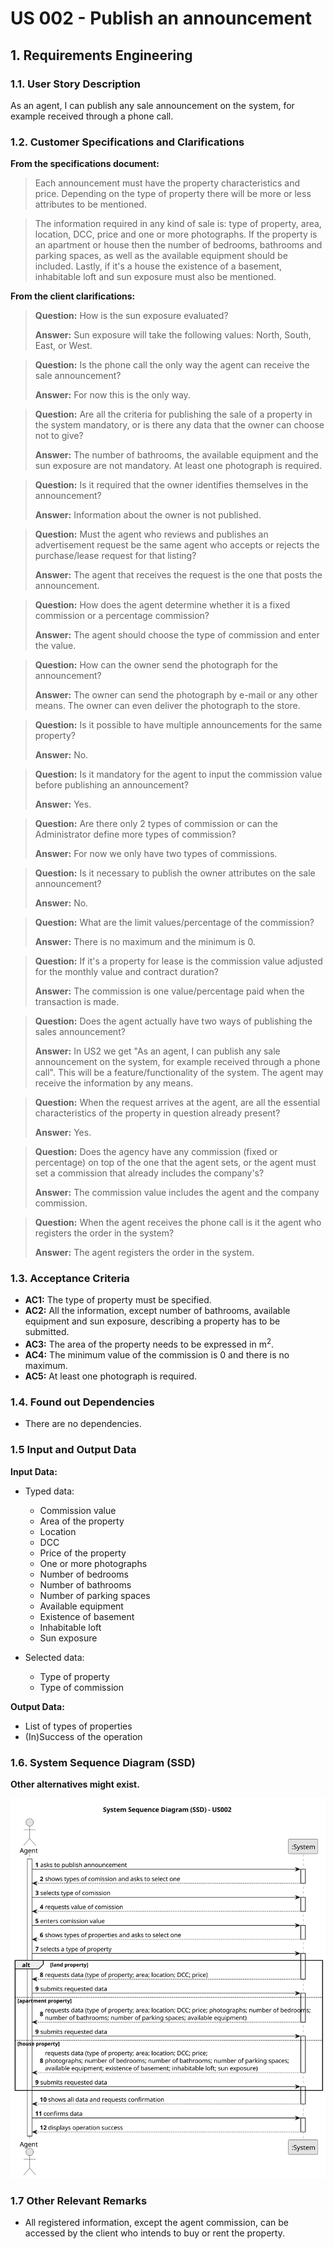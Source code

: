 # US 002 - Publish an announcement

## 1. Requirements Engineering

### 1.1. User Story Description

As an agent, I can publish any sale announcement on the system, for
example received through a phone call.

### 1.2. Customer Specifications and Clarifications

**From the specifications document:**

> Each announcement must have the property characteristics and price. Depending on the type of property there will be
> more or less attributes to be mentioned.


> The information required in any kind of sale is: type of property, area, location, DCC, price and one or more
> photographs. If the property is an apartment or house then the number of bedrooms, bathrooms and parking spaces, as
> well
> as the available equipment should be included. Lastly, if it's a house the existence of a basement, inhabitable loft
> and
> sun exposure must also be mentioned.



**From the client clarifications:**

> **Question:** How is the sun exposure evaluated?
>
> **Answer:** Sun exposure will take the following values: North, South, East, or West.

> **Question:** Is the phone call the only way the agent can receive the sale announcement?
>
> **Answer:** For now this is the only way.

> **Question:** Are all the criteria for publishing the sale of a property in the system mandatory, or is there any data
> that the owner can choose not to give?
>
> **Answer:** The number of bathrooms, the available equipment and the sun exposure are not mandatory. At least one photograph is required.

> **Question:** Is it required that the owner identifies themselves in the announcement?
>
> **Answer:** Information about the owner is not published.

> **Question:** Must the agent who reviews and publishes an advertisement request be the same agent who accepts or
> rejects the purchase/lease request for that listing?
>
> **Answer:** The agent that receives the request is the one that posts the announcement.

> **Question:** How does the agent determine whether it is a fixed commission or a percentage commission?
>
> **Answer:** The agent should choose the type of commission and enter the value.

> **Question:** How can the owner send the photograph for the announcement? 
> 
> **Answer:** The owner can send the photograph by e-mail or any other means. The owner can even deliver the photograph to the store.

> **Question:** Is it possible to have multiple announcements for the same property?
>
> **Answer:** No.

> **Question:** Is it mandatory for the agent to input the commission value before publishing an announcement?
>
>  **Answer:** Yes.

> **Question:**  Are there only 2 types of commission or can the Administrator define more types of commission?
>
> **Answer:** For now we only have two types of commissions.

> **Question:** Is it necessary to publish the owner attributes on the sale announcement?
>
> **Answer:** No.

> **Question:**  What are the limit values/percentage of the commission? 
>
> **Answer:** There is no maximum and the minimum is 0. 

> **Question:** If it's a property for lease is the commission value adjusted for the monthly value and contract duration? 
>
> **Answer:** The commission is one value/percentage paid when the transaction is made.

> **Question:** Does the agent actually have two ways of publishing the sales announcement?
> 
> **Answer:** In US2 we get "As an agent, I can publish any sale announcement on the system, for example received through a phone call". This will be a feature/functionality of the system. The agent may receive the information by any means.

> **Question:** When the request arrives at the agent, are all the essential characteristics of the property in question already present?
> 
> **Answer:** Yes.

>**Question:** Does the agency have any commission (fixed or percentage) on top of the one that the agent sets, or the agent must set a commission that already includes the company's?
> 
> **Answer:** The commission value includes the agent and the company commission.

>**Question:** When the agent receives the phone call is it the agent who registers the order in the system?
> 
> **Answer:** The agent registers the order in the system.



### 1.3. Acceptance Criteria

* **AC1:** The type of property must be specified.
* **AC2:** All the information, except number of bathrooms, available equipment and sun exposure, describing a property has to be submitted.
* **AC3:** The area of the property needs to be expressed in m<sup>2</sup>.
* **AC4:** The minimum value of the commission is 0 and there is no maximum.
* **AC5:** At least one photograph is required.

### 1.4. Found out Dependencies

* There are no dependencies.

### 1.5 Input and Output Data

**Input Data:**

* Typed data:
    * Commission value
    * Area of the property
    * Location
    * DCC
    * Price of the property
    * One or more photographs
    * Number of bedrooms
    * Number of bathrooms
    * Number of parking spaces
    * Available equipment
    * Existence of basement
    * Inhabitable loft
    * Sun exposure

* Selected data:
    * Type of property
    * Type of commission

**Output Data:**

* List of types of properties
* (In)Success of the operation

### 1.6. System Sequence Diagram (SSD)

**Other alternatives might exist.**

![System Sequence Diagram (SSD)](svg/us002-system-sequence-diagram.svg)

### 1.7 Other Relevant Remarks

* All registered information, except the agent commission, can be accessed by the client who intends to
  buy or rent the property.